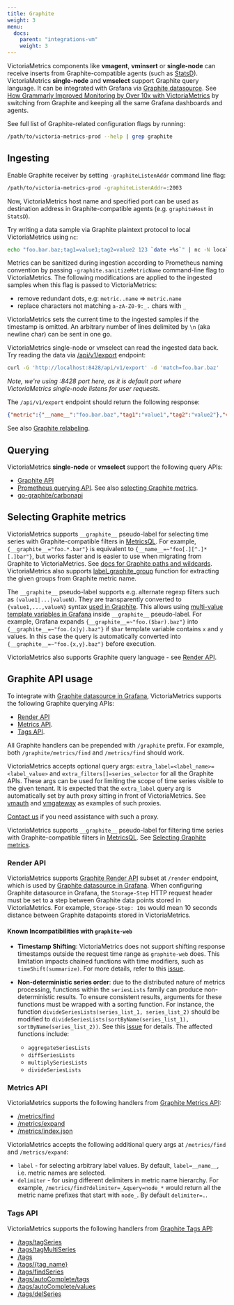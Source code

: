 ```yaml
---
title: Graphite
weight: 3
menu:
  docs:
    parent: "integrations-vm"
    weight: 3
---
```


VictoriaMetrics components like **vmagent**, **vminsert** or **single-node** can receive inserts from Graphite-compatible agents (such as [StatsD](https://github.com/etsy/statsd)).
VictoriaMetrics **single-node** and **vmselect** support Graphite query language. It can be integrated with Grafana via [Graphite datasource](https://grafana.com/docs/grafana/latest/datasources/graphite/).
See [How Grammarly Improved Monitoring by Over 10x with VictoriaMetrics](https://www.grammarly.com/blog/engineering/monitoring-with-victoriametrics/)
by switching from Graphite and keeping all the same Grafana dashboards and agents.

See full list of Graphite-related configuration flags by running:
```sh
/path/to/victoria-metrics-prod --help | grep graphite
```

## Ingesting

Enable Graphite receiver by setting `-graphiteListenAddr` command line flag:
```sh
/path/to/victoria-metrics-prod -graphiteListenAddr=:2003
```

Now, VictoriaMetrics host name and specified port can be used as destination address in Graphite-compatible agents
(e.g.  `graphiteHost`  in `StatsD`).

Try writing a data sample via Graphite plaintext protocol to local VictoriaMetrics using `nc`:
```sh
echo "foo.bar.baz;tag1=value1;tag2=value2 123 `date +%s`" | nc -N localhost 2003
```

Metrics can be sanitized during ingestion according to Prometheus naming convention by passing `-graphite.sanitizeMetricName` command-line flag
to VictoriaMetrics. The following modifications are applied to the ingested samples when this flag is passed to VictoriaMetrics:
* remove redundant dots, e.g: `metric..name` => `metric.name`
* replace characters not matching `a-zA-Z0-9:_.` chars with `_`

VictoriaMetrics sets the current time to the ingested samples if the timestamp is omitted.
An arbitrary number of lines delimited by `\n` (aka newline char) can be sent in one go.

VictoriaMetrics single-node or vmselect can read the ingested data back.
Try reading the data via [/api/v1/export](https://docs.victoriametrics.com/victoriametrics/#how-to-export-data-in-json-line-format) endpoint:
```sh
curl -G 'http://localhost:8428/api/v1/export' -d 'match=foo.bar.baz'
```
_Note, we're using :8428 port here, as it is default port where VictoriaMetrics single-node listens for user requests._

The `/api/v1/export` endpoint should return the following response:
```json
{"metric":{"__name__":"foo.bar.baz","tag1":"value1","tag2":"value2"},"values":[123],"timestamps":[1560277406000]}
```

See also [Graphite relabeling](https://docs.victoriametrics.com/victoriametrics/relabeling/#graphite-relabeling).

## Querying

VictoriaMetrics **single-node** or **vmselect** support the following query APIs:
* [Graphite API](#graphite-api-usage)
* [Prometheus querying API](https://docs.victoriametrics.com#prometheus-querying-api-usage). See also [selecting Graphite metrics](#selecting-graphite-metrics).
* [go-graphite/carbonapi](https://github.com/go-graphite/carbonapi/blob/main/cmd/carbonapi/carbonapi.example.victoriametrics.yaml)

## Selecting Graphite metrics

VictoriaMetrics supports `__graphite__` pseudo-label for selecting time series with Graphite-compatible filters in [MetricsQL](https://docs.victoriametrics.com/victoriametrics/metricsql/).
For example, `{__graphite__="foo.*.bar"}` is equivalent to `{__name__=~"foo[.][^.]*[.]bar"}`, but works faster and is easier 
to use when migrating from Graphite to VictoriaMetrics. See [docs for Graphite paths and wildcards](https://graphite.readthedocs.io/en/latest/render_api.html#paths-and-wildcards).
VictoriaMetrics also supports [label_graphite_group](https://docs.victoriametrics.com/victoriametrics/metricsql/#label_graphite_group) 
function for extracting the given groups from Graphite metric name.

The `__graphite__` pseudo-label supports e.g. alternate regexp filters such as `(value1|...|valueN)`.
They are transparently converted to `{value1,...,valueN}` syntax [used in Graphite](https://graphite.readthedocs.io/en/latest/render_api.html#paths-and-wildcards). 
This allows using [multi-value template variables in Grafana](https://grafana.com/docs/grafana/latest/variables/formatting-multi-value-variables/) 
inside `__graphite__` pseudo-label. For example, Grafana expands `{__graphite__=~"foo.($bar).baz"}` into `{__graphite__=~"foo.(x|y).baz"}` 
if `$bar` template variable contains `x` and `y` values. In this case the query is automatically converted 
into `{__graphite__=~"foo.{x,y}.baz"}` before execution.

VictoriaMetrics also supports Graphite query language - see [Render API](#render-api).

## Graphite API usage

To integrate with [Graphite datasource in Grafana](https://grafana.com/docs/grafana/latest/datasources/graphite/),
VictoriaMetrics supports the following Graphite querying APIs:
* [Render API](#render-api)
* [Metrics API](#metrics-api).
* [Tags API](#tags-api).

All Graphite handlers can be prepended with `/graphite` prefix. For example, both `/graphite/metrics/find` and `/metrics/find` should work.

VictoriaMetrics accepts optional query args: `extra_label=<label_name>=<label_value>` and `extra_filters[]=series_selector`
for all the Graphite APIs. These args can be used for limiting the scope of time series visible to the given tenant.
It is expected that the `extra_label` query arg is automatically set by auth proxy sitting in front of VictoriaMetrics.
See [vmauth](https://docs.victoriametrics.com/victoriametrics/vmauth/) and [vmgateway](https://docs.victoriametrics.com/victoriametrics/vmgateway/) as examples of such proxies.

[Contact us](mailto:sales@victoriametrics.com) if you need assistance with such a proxy.

VictoriaMetrics supports `__graphite__` pseudo-label for filtering time series with Graphite-compatible filters 
in [MetricsQL](https://docs.victoriametrics.com/victoriametrics/metricsql/). See [Selecting Graphite metrics](#selecting-graphite-metrics).

### Render API

VictoriaMetrics supports [Graphite Render API](https://graphite.readthedocs.io/en/stable/render_api.html) subset
at `/render` endpoint, which is used by [Graphite datasource in Grafana](https://grafana.com/docs/grafana/latest/datasources/graphite/).
When configuring Graphite datasource in Grafana, the `Storage-Step` HTTP request header must be set to a step between Graphite data points
stored in VictoriaMetrics. For example, `Storage-Step: 10s` would mean 10 seconds distance between Graphite datapoints stored in VictoriaMetrics.

#### Known Incompatibilities with `graphite-web`

- **Timestamp Shifting**: VictoriaMetrics does not support shifting response timestamps outside the request time range 
  as `graphite-web` does. This limitation impacts chained functions with time modifiers, such as `timeShift(summarize)`. 
  For more details, refer to this [issue](https://github.com/VictoriaMetrics/VictoriaMetrics/issues/2969).

- **Non-deterministic series order**: due to the distributed nature of metrics processing, functions within the `seriesLists`
  family can produce non-deterministic results. To ensure consistent results, arguments for these functions must be 
  wrapped with a sorting function. For instance, the function `divideSeriesLists(series_list_1, series_list_2)` 
  should be modified to `divideSeriesLists(sortByName(series_list_1), sortByName(series_list_2))`.
  See this [issue](https://github.com/VictoriaMetrics/VictoriaMetrics/issues/5810) for details.
  The affected functions include:
  - `aggregateSeriesLists`
  - `diffSeriesLists`
  - `multiplySeriesLists`
  - `divideSeriesLists`

### Metrics API

VictoriaMetrics supports the following handlers from [Graphite Metrics API](https://graphite-api.readthedocs.io/en/latest/api.html#the-metrics-api):
* [/metrics/find](https://graphite-api.readthedocs.io/en/latest/api.html#metrics-find)
* [/metrics/expand](https://graphite-api.readthedocs.io/en/latest/api.html#metrics-expand)
* [/metrics/index.json](https://graphite-api.readthedocs.io/en/latest/api.html#metrics-index-json)

VictoriaMetrics accepts the following additional query args at `/metrics/find` and `/metrics/expand`:
* `label` - for selecting arbitrary label values. By default, `label=__name__`, i.e. metric names are selected.
* `delimiter` - for using different delimiters in metric name hierarchy. For example, `/metrics/find?delimiter=_&query=node_*`
  would return all the metric name prefixes that start with `node_`. By default `delimiter=.`.

### Tags API

VictoriaMetrics supports the following handlers from [Graphite Tags API](https://graphite.readthedocs.io/en/stable/tags.html):

* [/tags/tagSeries](https://graphite.readthedocs.io/en/stable/tags.html#adding-series-to-the-tagdb)
* [/tags/tagMultiSeries](https://graphite.readthedocs.io/en/stable/tags.html#adding-series-to-the-tagdb)
* [/tags](https://graphite.readthedocs.io/en/stable/tags.html#exploring-tags)
* [/tags/{tag_name}](https://graphite.readthedocs.io/en/stable/tags.html#exploring-tags)
* [/tags/findSeries](https://graphite.readthedocs.io/en/stable/tags.html#exploring-tags)
* [/tags/autoComplete/tags](https://graphite.readthedocs.io/en/stable/tags.html#auto-complete-support)
* [/tags/autoComplete/values](https://graphite.readthedocs.io/en/stable/tags.html#auto-complete-support)
* [/tags/delSeries](https://graphite.readthedocs.io/en/stable/tags.html#removing-series-from-the-tagdb)
